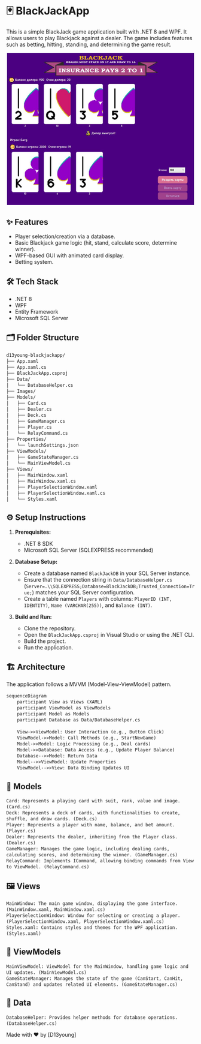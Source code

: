 # 🃏 BlackJackApp

This is a simple BlackJack game application built with .NET 8 and WPF. It allows users to play Blackjack against a dealer. The game includes features such as betting, hitting, standing, and determining the game result.

<p align="center">
  <img src="./images/sh.JPG" alt="Screenshot" width="500">
</p>

## ✨ Features

-   Player selection/creation via a database.
-   Basic Blackjack game logic (hit, stand, calculate score, determine winner).
-   WPF-based GUI with animated card display.
-   Betting system.

## 🛠 Tech Stack

-   .NET 8
-   WPF
-   Entity Framework
-   Microsoft SQL Server

## 🗂️ Folder Structure
```
d13young-blackjackapp/
├── App.xaml
├── App.xaml.cs
├── BlackJackApp.csproj
├── Data/
│   └── DatabaseHelper.cs
├── Images/
├── Models/
│   ├── Card.cs
│   ├── Dealer.cs
│   ├── Deck.cs
│   ├── GameManager.cs
│   ├── Player.cs
│   └── RelayCommand.cs
├── Properties/
│   └── launchSettings.json
├── ViewModels/
│   ├── GameStateManager.cs
│   └── MainViewModel.cs
├── Views/
│   ├── MainWindow.xaml
│   ├── MainWindow.xaml.cs
│   ├── PlayerSelectionWindow.xaml
│   ├── PlayerSelectionWindow.xaml.cs
│   └── Styles.xaml
```

## ⚙️ Setup Instructions

1.  **Prerequisites:**
    -   .NET 8 SDK
    -   Microsoft SQL Server (SQLEXPRESS recommended)

2.  **Database Setup:**
    -   Create a database named `BlackJackDB` in your SQL Server instance.
    -   Ensure that the connection string in `Data/DatabaseHelper.cs` (`Server=.\\SQLEXPRESS;Database=BlackJackDB;Trusted_Connection=True;`) matches your SQL Server configuration.
    -   Create a table named `Players` with columns: `PlayerID (INT, IDENTITY)`, `Name (VARCHAR(255))`, and `Balance (INT)`.

3.  **Build and Run:**
    -   Clone the repository.
    -   Open the `BlackJackApp.csproj` in Visual Studio or using the .NET CLI.
    -   Build the project.
    -   Run the application.

## 🏗️ Architecture

The application follows a MVVM (Model-View-ViewModel) pattern.

```mermaid
sequenceDiagram
    participant View as Views (XAML)
    participant ViewModel as ViewModels
    participant Model as Models
    participant Database as Data/DatabaseHelper.cs

    View->>ViewModel: User Interaction (e.g., Button Click)
    ViewModel->>Model: Call Methods (e.g., StartNewGame)
    Model->>Model: Logic Processing (e.g., Deal cards)
    Model->>Database: Data Access (e.g., Update Player Balance)
    Database-->>Model: Return Data
    Model-->>ViewModel: Update Properties
    ViewModel-->>View: Data Binding Updates UI
```

## 🧩 Models

    Card: Represents a playing card with suit, rank, value and image. (Card.cs)
    Deck: Represents a deck of cards, with functionalities to create, shuffle, and draw cards. (Deck.cs)
    Player: Represents a player with name, balance, and bet amount. (Player.cs)
    Dealer: Represents the dealer, inheriting from the Player class. (Dealer.cs)
    GameManager: Manages the game logic, including dealing cards, calculating scores, and determining the winner. (GameManager.cs)
    RelayCommand: Implements ICommand, allowing binding commands from View to ViewModel. (RelayCommand.cs)

## 🖼️ Views

    MainWindow: The main game window, displaying the game interface. (MainWindow.xaml, MainWindow.xaml.cs)
    PlayerSelectionWindow: Window for selecting or creating a player. (PlayerSelectionWindow.xaml, PlayerSelectionWindow.xaml.cs)
    Styles.xaml: Contains styles and themes for the WPF application. (Styles.xaml)

## 🧠 ViewModels

    MainViewModel: ViewModel for the MainWindow, handling game logic and UI updates. (MainViewModel.cs)
    GameStateManager: Manages the state of the game (CanStart, CanHit, CanStand) and updates related UI elements. (GameStateManager.cs)

## 💾 Data

    DatabaseHelper: Provides helper methods for database operations. (DatabaseHelper.cs)

Made with ❤️ by [D13young]
